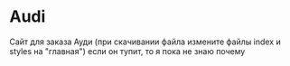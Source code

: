 # Audi
Сайт для заказа Ауди
(при скачивании файла измените файлы index и styles на "главная")
если он тупит, то я пока не знаю почему
